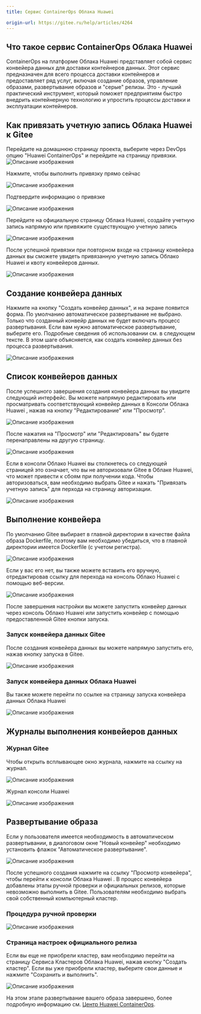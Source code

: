 ```yaml
---
title: Сервис ContainerOps Облака Huawei

origin-url: https://gitee.ru/help/articles/4264
---
```


## Что такое сервис ContainerOps Облака Huawei 

ContainerOps на платформе Облака Huawei представляет собой сервис конвейера данных для доставки контейнеров данных. Этот сервис предназначен для всего процесса доставки контейнеров и предоставляет ряд услуг, включая создание образов, управление образами, развертывание образов и "серые" релизы. Это - лучший практический инструмент, который поможет предприятиям быстро внедрить контейнерную технологию и упростить процессы доставки и эксплуатации контейнеров.

## Как привязать учетную запись Облака Huawei к Gitee

Перейдите на домашнюю страницу проекта, выберите через DevOps опцию "Huawei  ContainerOps" и перейдите на страницу привязки.
![Описание изображения](https://images.gitee.ru/uploads/images/2019/0819/170746_96672dc3_4839271.jpeg "01.jpg")

Нажмите, чтобы выполнить привязку прямо сейчас

![Описание изображения](https://images.gitee.ru/uploads/images/2019/0819/170815_3d367f72_4839271.jpeg "02.jpg")

Подтвердите информацию о привязке

![Описание изображения](https://images.gitee.ru/uploads/images/2019/0819/170833_f0f1c4be_4839271.jpeg "03.jpg")

Перейдите на официальную страницу Облака Huawei, создайте учетную запись напрямую или привяжите существующую учетную запись

![Описание изображения](https://images.gitee.ru/uploads/images/2019/0819/170850_0b9388ec_4839271.jpeg "04.jpg")

После успешной привязки при повторном входе на страницу конвейера данных вы сможете увидеть привязанную учетную запись Облако Huawei  и квоту конвейеров данных.

![Описание изображения](https://images.gitee.ru/uploads/images/2019/0819/170924_2237d35c_4839271.jpeg "05.jpg")

## Создание конвейера данных

Нажмите на кнопку "Создать конвейер данных", и на экране появится форма. По умолчанию автоматическое развертывание не выбрано. Только что созданный конвейр данных не будет включать процесс развертывания. Если вам нужно автоматическое развертывание, выберите его. Подробные сведения об использовании см. в следующем тексте. В этом шаге объясняется, как создать конвейер данных без процесса развертывания.

![Описание изображения](https://images.gitee.ru/uploads/images/2019/0819/171007_c93faaa4_4839271.jpeg "06.jpg")

## Список конвейеров данных

После успешного завершения создания конвейера данных вы увидите следующий интерфейс. Вы можете напрямую редактировать или просматривать соответствующий конвейер данных в Консоли Облака Huawei , нажав на кнопку "Редактирование" или "Просмотр".

![Описание изображения](https://images.gitee.ru/uploads/images/2019/0819/171037_cad2ddaa_4839271.jpeg "07.jpg")

После нажатия на "Просмотр" или "Редактировать" вы будете перенаправлены на другую страницу.

![Описание изображения](https://images.gitee.ru/uploads/images/2019/0819/171147_c460f1a9_4839271.jpeg "09.jpg")

Если в консоли Облако Huawei  вы столкнетесь со следующей страницей  это означает, что вы не авторизовали Gitee в Облаке Huawei, что может привести к сбоям при получении кода. Чтобы авторизоваться, вам необходимо выбрать Gitee и нажать "Привязать учетную запись" для перхода на страницу авторизации.

![Описание изображения](https://images.gitee.ru/uploads/images/2019/0819/171226_02b0ce02_4839271.jpeg "10.jpg")

## Выполнение конвейера

По умолчанию Gitee выбирает в главной директории в качестве файла образа Dockerfile, поэтому вам необходимо убедиться, что в главной директории имеется Dockerfile (с учетом регистра).

![Описание изображения](https://images.gitee.ru/uploads/images/2019/0819/171404_632b1a88_4839271.jpeg "14.jpg")

Если у вас его нет, вы также можете вставить его вручную, отредактировав ссылку для перехода на консоль Облако Huawei  с помощью веб-версии.

![Описание изображения](https://images.gitee.ru/uploads/images/2019/0819/171420_1a58e52e_4839271.jpeg "16.jpg")

После завершения настройки вы можете запустить конвейер данных через консоль Облако Huawei  или запустить конвейер с помощью предоставленной Gitee кнопки запуска.

### Запуск конвейера данных Gitee

После создания конвейера данных вы можете напрямую запустить его, нажав кнопку запуска в Gitee.

![Описание изображения](https://images.gitee.ru/uploads/images/2019/0819/171453_4a8d6a3a_4839271.jpeg "08.jpg")

### Запуск конвейера данных Облака Huawei 

Вы также можете перейти по ссылке на страницу запуска конвейера данных Облака Huawei  

![Описание изображения](https://images.gitee.ru/uploads/images/2019/0819/171559_d35119e7_4839271.jpeg "19.jpg")

## Журналы выполнения конвейеров данных

### Журнал Gitee

Чтобы открыть всплывающее окно журнала, нажмите на ссылку на журнал.

![Описание изображения](https://images.gitee.ru/uploads/images/2019/0819/171756_0e533d8e_4839271.jpeg "21.jpg")

Журнал консоли Huawei

![Описание изображения](https://images.gitee.ru/uploads/images/2019/0819/171849_3748b02f_4839271.jpeg "20.jpg")

## Развертывание образа

Если у пользователя имеется необходимость в автоматическом развертывании, в диалоговом окне "Новый конвейер" необходимо установить флажок "Автоматическое развертывание".

![Описание изображения](https://images.gitee.ru/uploads/images/2019/0819/171911_56981aa5_4839271.jpeg "12.jpg")

После успешного создания нажмите на ссылку "Просмотр конвейера", чтобы перейти к консоли Облака Huawei . В процесс конвейера добавлены этапы ручной проверки и официальных релизов, которые невозможно выполнить в Gitee. Пользователям необходимо выбрать свой собственный компьютерный кластер.

### Процедура ручной проверки

![Описание изображения](https://images.gitee.ru/uploads/images/2019/0819/171931_7c1b8ae1_4839271.jpeg "17.jpg")

### Страница настроек официального релиза

Если вы еще не приобрели кластер, вам необходимо перейти на страницу Сервиса Кластеров Облака Huawei, нажав кнопку "Создать кластер". Если вы уже приобрели кластер, выберите свои данные и нажмите "Сохранить и выполнить".

![Описание изображения](https://images.gitee.ru/uploads/images/2019/0819/171946_23b1c36b_4839271.jpeg "18.jpg")

На этом этапе развертывание вашего образа завершено, более подробную информацию см. [Центр Huawei ContainerOps](https://console.huaweicloud.com/swr/containerops/?region=cn-east-2#/app/dashboard).